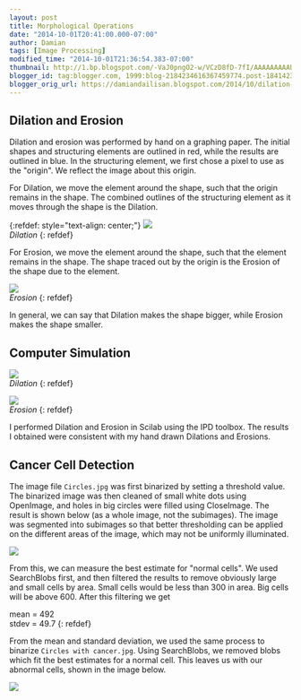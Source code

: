 ```yaml
---
layout: post
title: Morphological Operations
date: "2014-10-01T20:41:00.000-07:00"
author: Damian
tags: [Image Processing]
modified_time: "2014-10-01T21:36:54.383-07:00"
thumbnail: http://1.bp.blogspot.com/-VaJ0pngO2-w/VCzD8fD-7fI/AAAAAAAAAUA/pVokgY96cw8/s72-c/dilation.jpg
blogger_id: tag:blogger.com, 1999:blog-2184234616367459774.post-184142332368133644
blogger_orig_url: https://damiandailisan.blogspot.com/2014/10/dilation-and-erosion-dilation-and.html
---
```


## Dilation and Erosion

Dilation and erosion was performed by hand on a graphing paper. The initial shapes and structuring elements are outlined in red, while the results are outlined in blue. In the structuring element, we first chose a pixel to use as the "origin". We reflect the image about this origin.

For Dilation, we move the element around the shape, such that the origin remains in the shape. The combined outlines of the structuring element as it moves through the shape is the Dilation.

{:refdef: style="text-align: center;"}
![](http://1.bp.blogspot.com/-VaJ0pngO2-w/VCzD8fD-7fI/AAAAAAAAAUA/pVokgY96cw8/s1600/dilation.jpg)\
_Dilation_
{: refdef}

For Erosion, we move the element around the shape, such that the element remains in the shape. The shape traced out by the origin is the Erosion of the shape due to the element.

![](http://3.bp.blogspot.com/-XwA9vsw3aTA/VCzEft9MrkI/AAAAAAAAAUI/pmpoXv9Hg1I/s1600/erosion.jpg)\
_Erosion_
{: refdef}

In general, we can say that Dilation makes the shape bigger, while Erosion makes the shape smaller.

## Computer Simulation

![](http://2.bp.blogspot.com/-tGnOmzjs_SQ/VCy_9STV2kI/AAAAAAAAATY/02g_6jjYX-s/s1600/dilation%2Ball.png)\
_Dilation_
{: refdef}

![](http://3.bp.blogspot.com/-fsWZpXOKcU8/VCy_-6EazII/AAAAAAAAATg/paMRZRIDCog/s1600/erosion%2Ball.png)\
_Erosion_
{: refdef}

I performed Dilation and Erosion in Scilab using the IPD toolbox.
The results I obtained were consistent with my hand drawn Dilations and Erosions.

## Cancer Cell Detection

The image file `Circles.jpg` was first binarized by setting a threshold value. The binarized image was then cleaned of small white dots using OpenImage, and holes in big circles were filled using CloseImage. The result is shown below (as a whole image, not the subimages). The image was segmented into subimages so that better thresholding can be applied on the different areas of the image, which may not be uniformly illuminated.

![](http://3.bp.blogspot.com/-gzDyeREQkKU/VCzNiWDgCOI/AAAAAAAAAUk/JPYymCG4USs/s1600/circ.png)

From this, we can measure the best estimate for "normal cells". We used SearchBlobs first, and then filtered the results to remove obviously large and small cells by area. Small cells would be less than 300 in area. Big cells will be above 600\. After this filtering we get

mean = 492\
stdev = 49.7
{: refdef}

From the mean and standard deviation, we used the same process to binarize `Circles with cancer.jpg`. Using SearchBlobs, we removed blobs which fit the best estimates for a normal cell. This leaves us with our abnormal cells, shown in the image below.

![](http://2.bp.blogspot.com/-gdg95Hez3-E/VCzJq2u_BaI/AAAAAAAAAUY/kVvwHM2r2DQ/s1600/cancer.png)
